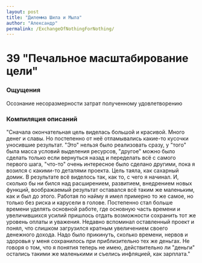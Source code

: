 ```yaml
---
layout: post
title: "Дилемма Шила и Мыла"
author: "Александр"
permalink: /ExchangeOfNothingForNothing/
---
```


# 39 "Печальное масштабирование цели"

### Ощущения
Осознание несоразмерности затрат полученному удовлетворению

### Компиляция описаний
"Сначала окончательная цель виделась большой и красивой. Много денег и славы. Но постепенно от неё отламывались какие-то кусочки уносившие результат. "Это" нельзя было  реализовать сразу, у "того" была масса условий выделения ресурсов, "другое" можно было сделать только если вернуться назад и переделать всё с самого первого шага, "что-то" очень интересное было сделано другими, пока я возился с какими-то деталями проекта. Цель таяла, как сахарный домик. В результате всё виделось так, как то, с чего я начинал. И, сколько бы ни бился над расширением, развитием, внедрением новых функций, воображаемый результат оставался всё таким же маленьким, как и был до этого. Работая по найму я имел примерно то же самое, но только без риска и карусели в голове. Постепенно стал больше времени уделять основной работе, где основную часть времени и увеличившихся усилий пришлось отдать возможности сохранить тот же уровень оплаты и уважения. Недавно вспоминал оставленный проект и понял, что слишком загрузился кратным увеличением своего денежного дохода. Надо было прикинуть, сколько времени, нервов и здоровья у меня сохранилось при приблизительно тех же деньгах. Не говоря о том, что я понятия теперь не имею, действительно ли "деньги" остались такими же маленькими и съелись инфляцией, как зарплата."
